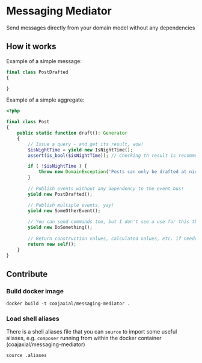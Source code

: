 # Messaging Mediator

Send messages directly from your domain model without any dependencies

## How it works

Example of a simple message:
```php
final class PostDrafted 
{

}
```

Example of a simple aggregate:
```php
<?php

final class Post 
{
    public static function draft(): Generator 
    {
        // Issue a query - and get its result, wow!
        $isNightTime = yield new IsNightTime();
        assert(is_bool($isNightTime)); // Checking th result is recommended, but optional

        if ( !$isNightTime ) {
            throw new DomainException('Posts can only be drafted at night time!');
        }
  
        // Publish events without any dependency to the event bus!
        yield new PostDrafted();

        // Publish multiple events, yay!
        yield new SomeOtherEvent();
        
        // You can send commands too, but I don't see a use for this tbh
        yield new DoSomething();
    
        // Return construction values, calculated values, etc. if needed.
        return new self();
    }
}
```

## Contribute

### Build docker image

```shell script
docker build -t coajaxial/messaging-mediator .
```

### Load shell aliases

There is a shell aliases file that you can `source`
to import some useful aliases, e.g. `composer`
running from within the docker container 
(coajaxial/messaging-mediator)

```shell script
source .aliases
```
